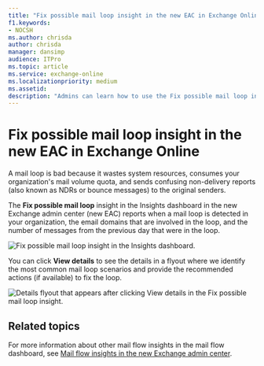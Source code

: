 ```yaml
---
title: "Fix possible mail loop insight in the new EAC in Exchange Online"
f1.keywords:
- NOCSH
ms.author: chrisda
author: chrisda
manager: dansimp
audience: ITPro
ms.topic: article
ms.service: exchange-online
ms.localizationpriority: medium
ms.assetid:
description: "Admins can learn how to use the Fix possible mail loop insight in the new Exchange admin center to identify and fix mail loops in their organization."
---
```


# Fix possible mail loop insight in the new EAC in Exchange Online

A mail loop is bad because it wastes system resources, consumes your organization's mail volume quota, and sends confusing non-delivery reports (also known as NDRs or bounce messages) to the original senders.

The **Fix possible mail loop** insight in the Insights dashboard in the new Exchange admin center (new EAC) reports when a mail loop is detected in your organization, the email domains that are involved in the loop, and the number of messages from the previous day that were in the loop.

![Fix possible mail loop insight in the Insights dashboard.](../../media/mfi-fix-possible-mail-loop-insight.png)

You can click **View details** to see the details in a flyout where we identify the most common mail loop scenarios and provide the recommended actions (if available) to fix the loop.

![Details flyout that appears after clicking View details in the Fix possible mail loop insight.](../../media/mfi-fix-possible-mail-loop-insight-details.png)


## Related topics

For more information about other mail flow insights in the mail flow dashboard, see [Mail flow insights in the new Exchange admin center](mail-flow-insights.md).
